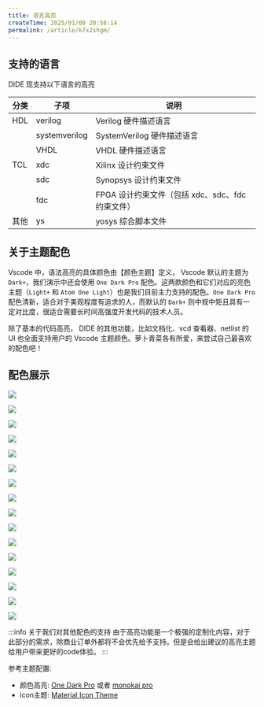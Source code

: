 ```yaml
---
title: 语言高亮
createTime: 2025/01/08 20:58:14
permalink: /article/k7x2shgm/
---
```


## 支持的语言

DIDE 现支持以下语言的高亮

| 分类 | 子项          | 说明                          |
|------|---------------|-------------------------------|
| HDL  | verilog       | Verilog 硬件描述语言          |
|      | systemverilog | SystemVerilog 硬件描述语言    |
|      | VHDL          | VHDL 硬件描述语言             |
| TCL  | xdc           | Xilinx 设计约束文件           |
|      | sdc           | Synopsys 设计约束文件         |
|      | fdc           | FPGA 设计约束文件（包括 xdc、sdc、fdc 约束文件） |
|其他  | ys            | yosys 综合脚本文件 |

## 关于主题配色

Vscode 中，语法高亮的具体颜色由【颜色主题】定义， Vscode 默认的主题为 `Dark+`，我们演示中还会使用 `One Dark Pro` 配色。这两款颜色和它们对应的亮色主题（`Light+` 和 `Atom One Light`）也是我们目前主力支持的配色。`One Dark Pro` 配色清新，适合对于美观程度有追求的人，而默认的 `Dark+` 则中规中矩且具有一定对比度，很适合需要长时间高强度开发代码的技术人员。

除了基本的代码高亮， DIDE 的其他功能，比如文档化、vcd 查看器、netlist 的 UI 也全面支持用户的 Vscode 主题颜色。萝卜青菜各有所爱，来尝试自己最喜欢的配色吧！

## 配色展示

<Card title="Dark+ 配色演示" icon="https://picx.zhimg.com/80/v2-d6eb33d06a512edcad625af79d5da7a4_1440w.png">

![](./images/highlight.darkplus.common.png)

![](./images/highlight.darkplus.vhdlsv.png)

![](./images/highlight.darkplus.netlist.png)

![](./images/highlight.darkplus.vcd.png)

</Card>


<Card title="One Dark Pro 配色演示" icon="https://picx.zhimg.com/80/v2-d6eb33d06a512edcad625af79d5da7a4_1440w.png">

![](./images/highlight.onedark.common.png)

![](./images/highlight.onedark.vhdlsv.png)

![](./images/highlight.onedark.netlist.png)

![](./images/highlight.onedark.vcd.png)

</Card>

<Card title="Light+ 配色演示" icon="https://picx.zhimg.com/80/v2-d6eb33d06a512edcad625af79d5da7a4_1440w.png">

![](./images/highlight.lightplus.common.png)

![](./images/highlight.lightplus.vhdlsv.png)

![](./images/highlight.lightplus.netlist.png)

![](./images/highlight.lightplus.vcd.png)

</Card>

<Card title="Atom One Light 配色演示" icon="https://picx.zhimg.com/80/v2-d6eb33d06a512edcad625af79d5da7a4_1440w.png">

![](./images/highlight.onelight.common.png)

![](./images/highlight.onelight.vhdlsv.png)

![](./images/highlight.onelight.netlist.png)

![](./images/highlight.onelight.vcd.png)

</Card>



:::info 关于我们对其他配色的支持
由于高亮功能是一个极强的定制化内容，对于此部分的需求，除商业订单外都将不会优先给予支持。但是会给出建议的高亮主题给用户带来更好的code体验。
:::

参考主题配置: 

- 颜色高亮: [One Dark Pro](https://marketplace.visualstudio.com/items?itemName=zhuangtongfa.Material-theme&ssr=false#review-details) 或者 [monokai pro](https://marketplace.visualstudio.com/items?itemName=monokai.theme-monokai-pro-vscode&ssr=false#review-details)
- icon主题: [Material Icon Theme](https://marketplace.visualstudio.com/items?itemName=PKief.material-icon-theme&ssr=false#review-details)

